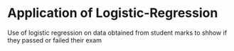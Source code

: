 # Application of Logistic-Regression
 Use of logistic regression on data obtained from student marks to shhow if they passed or failed their exam
